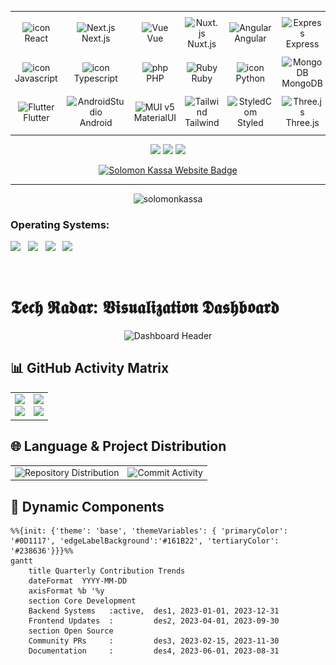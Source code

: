 <table align="center">
  <tr>
    <td align="center" width="90">
      <img src="https://techstack-generator.vercel.app/react-icon.svg" alt="icon" width="55" height="55" />
      <br>React
    </td>
    <td align="center" width="90">
      <img src="https://skillicons.dev/icons?i=nextjs" width="45" height="45" alt="Next.js" />
      <br>Next.js
    </td>
    <td align="center" width="90">
      <img src="https://skillicons.dev/icons?i=vue" width="45" height="45" alt="Vue" />
      <br>Vue
    </td>
    <td align="center" width="90">
      <img src="https://skillicons.dev/icons?i=nuxtjs" width="45" height="45" alt="Nuxt.js" />
      <br>Nuxt.js
    </td>
    <td align="center" width="90">
      <img src="https://skillicons.dev/icons?i=angular" width="45" height="45" alt="Angular" />
      <br>Angular
    </td>
    <td align="center" width="90">
      <img src="https://skillicons.dev/icons?i=express" width="45" height="45" alt="Express" />
      <br>Express
    </td>
    <td align="center" width="90">
      <img src="https://skillicons.dev/icons?i=laravel" width="45" height="45" alt="Laravel" />
      <br>Laravel
    </td>
    <td align="center" width="90">
      <img src="https://skillicons.dev/icons?i=rails" width="45" height="45" alt="rails" />
      <br>Rails
    </td>
    <td align="center" width="90">
      <img src="https://techstack-generator.vercel.app/django-icon.svg" alt="icon" width="55" height="55" />
      <br>Django
    </td>
    <td align="center" width="90">
      <img src="https://github.com/devicons/devicon/blob/master/icons/phoenix/phoenix-original-wordmark.svg" title="Phoenix" alt="Phoenix " width="45" height="45"/>
      <br>Phoenix
    </td>
  </tr>
  <tr>
    <td align="center" width="90">
      <img src="https://techstack-generator.vercel.app/js-icon.svg" alt="icon" width="55" height="55" />
      <br>Javascript
    </td>
    <td align="center" width="90">
      <img src="https://techstack-generator.vercel.app/ts-icon.svg" alt="icon" width="55" height="55" />
      <br>Typescript
    </td>
    <td align="center" width="90">
      <img src="https://skillicons.dev/icons?i=php" width="45" height="45" alt="php" />
      <br>PHP
    </td>
    <td align="center" width="90">
      <img src="https://skillicons.dev/icons?i=ruby" width="45" height="45" alt="Ruby" />
      <br>Ruby
    </td>
    <td align="center" width="90">
      <img src="https://techstack-generator.vercel.app/python-icon.svg" alt="icon" width="55" height="55" />
      <br>Python
    </td>
    <td align="center" width="90">
      <img src="https://skillicons.dev/icons?i=mongodb" width="45" height="45" alt="MongoDB" />
      <br>MongoDB
    </td>
    <td align="center" width="90">
      <img src="https://techstack-generator.vercel.app/mysql-icon.svg" alt="icon" width="55" height="55" />
      <br>MySQL
    </td>
    <td align="center" width="90">
      <img src="https://skillicons.dev/icons?i=postgres" width="45" height="45" alt="PostgreSQL" />
      <br>PostgreSQL
    </td>
    <td align="center" width="90">
      <img src="https://skillicons.dev/icons?i=sqlite" width="45" height="45" alt="SQLite" />
      <br>SQLite
    </td>
    <td align="center" width="90">
      <img src="https://skillicons.dev/icons?i=supabase" width="45" height="45" alt="Supabase" />
      <br>Supabase
    </td>
  </tr>
  <tr>
    <td align="center" width="90">
      <img src="https://skillicons.dev/icons?i=flutter" width="45" height="45" alt="Flutter" />
      <br>Flutter
    </td>
    <td align="center" width="90">
      <img src="https://skillicons.dev/icons?i=androidstudio" width="45" height="45" alt="AndroidStudio" />
      <br>Android
    </td>
    <td align="center" width="90">
      <img src="https://skillicons.dev/icons?i=materialui" width="45" height="45" alt="MUI v5" />
      <br>MaterialUI
    </td>
    <td align="center" width="90">
      <img src="https://skillicons.dev/icons?i=tailwind" width="45" height="45" alt="Tailwind" />
      <br>Tailwind
    </td>
    <td align="center" width="90">
      <img src="https://skillicons.dev/icons?i=styledcomponents" width="45" height="45" alt="StyledCom" />
      <br>Styled
    </td>
    <td align="center" width="90">
      <img src="https://skillicons.dev/icons?i=threejs" width="45" height="45" alt="Three.js" />
      <br>Three.js
    </td>
    <td align="center" width="90">
      <img src="https://github.com/kroim/profile/blob/master/icons/icon_nft.png?raw=true" height="45" >
      <br>NFT
    </td>
    <td align="center" width="90">
      <img src="https://github.com/kroim/profile/blob/master/icons/icon_defi.png?raw=true" height="45" >
      <br>DeFi
    </td>
    <td align="center" width="90">
      <img src="https://skillicons.dev/icons?i=solidity" width="45" height="45" alt="Solidity" />
      <br>Solidity
    </td>
    <td align="center" width="90">
      <img src="https://skillicons.dev/icons?i=rust" width="45" height="45" alt="Rust" />
      <br>Rust
    </td>
  </tr>
</table>


<!-- Stats -->
<p align="center">
  <img src="https://img.shields.io/badge/Followers-1082-blue?style=flat-square&logo=github" />
  <img src="https://img.shields.io/badge/Public%20Repos-166-green?style=flat-square&logo=codeforces" />
  <img src="https://img.shields.io/badge/Hireable-Yes-brightgreen?style=flat-square&logo=freelancer" />
</p>

<p align="center">
  <a href="https://solomonkassa.et" target="_blank" rel="noopener noreferrer">
    <img src="https://img.shields.io/badge/🌐 Solomon%20Kassa-00BFFF?style=for-the-badge&logo=internet-explorer&logoColor=white" alt="Solomon Kassa Website Badge" />
  </a>
</p>

---
<p align="center">
  <img src="https://komarev.com/ghpvc/?username=solomonkassa&label=Profile%20views&color=0e75b6&style=flat" alt="solomonkassa" />
</p>

<h3>Operating Systems: </h3>
<p>
<img src="https://img.shields.io/badge/Ubuntu-E95420?style=for-the-badge&logo=ubuntu&logoColor=white" />&nbsp;&nbsp;
<img src="https://img.shields.io/badge/Windows-0078D6?style=for-the-badge&logo=windows&logoColor=white" />&nbsp;&nbsp;
<img src="https://img.shields.io/badge/Linux-FCC624?style=for-the-badge&logo=linux&logoColor=black" />&nbsp;&nbsp;
<img src="https://img.shields.io/badge/Android-3DDC84?style=for-the-badge&logo=android&logoColor=white" />&nbsp;&nbsp;
</p>

<br/>

# 𝕿𝖊𝖈𝖍 𝕽𝖆𝖉𝖆𝖗: 𝖁𝖎𝖘𝖚𝖆𝖑𝖎𝖟𝖆𝖙𝖎𝖔𝖓 𝕯𝖆𝖘𝖍𝖇𝖔𝖆𝖗𝖉

<div align="center">
  
![Dashboard Header](https://readme-typing-svg.demolab.com?font=Fira+Code&size=26&duration=3000&pause=500&color=27DDB5&center=true&vCenter=true&width=800&height=50&lines=🚀+Dynamic+Profile+Analytics;📊+Real-time+Coding+Activity;)

</div>

## 📊 GitHub Activity Matrix

<table align="center">
  <tr>
    <td align="center" valign="top">
      <img src="https://github-readme-stats.vercel.app/api?username=solomonkassa&show_icons=true&theme=algolia&include_all_commits=true&count_private=true&hide_border=true&line_height=27&custom_title=Development+Activity" width="400"/>
      <br>
      <img src="https://github-readme-streak-stats.herokuapp.com/?user=solomonkassa&theme=algolia&hide_border=true&fire=DD2727&ring=52DD27&background=0D1117" width="400"/>
    </td>
    <td align="center" valign="top">
      <img src="https://github-readme-activity-graph.vercel.app/graph?username=solomonkassa&theme=react-dark&hide_border=true&area=true&custom_title=Contribution+Heatmap&radius=12" width="400"/>
      <br>
      <img src="https://github-profile-summary-cards.vercel.app/api/cards/productive-time?username=solomonkassa&theme=algolia&utcOffset=3&hide_border=true" width="400"/>
    </td>
  </tr>
</table>

## 🌐 Language & Project Distribution

<table align="center">
  <tr>
    <td align="center">
      <img src="https://github-profile-summary-cards.vercel.app/api/cards/repos-per-language?username=solomonkassa&theme=algolia&exclude=html,css,scss&hide_border=true" width="400" alt="Repository Distribution"/>
    </td>
    <td align="center">
      <img src="https://github-profile-summary-cards.vercel.app/api/cards/most-commit-language?username=solomonkassa&theme=algolia&hide_border=true" width="400" alt="Commit Activity"/>
    </td>
  </tr>
</table>

## 🚀 Dynamic Components

```mermaid
%%{init: {'theme': 'base', 'themeVariables': { 'primaryColor': '#0D1117', 'edgeLabelBackground':'#161B22', 'tertiaryColor': '#238636'}}}%%
gantt
    title Quarterly Contribution Trends
    dateFormat  YYYY-MM-DD
    axisFormat %b '%y
    section Core Development
    Backend Systems   :active,  des1, 2023-01-01, 2023-12-31
    Frontend Updates  :         des2, 2023-04-01, 2023-09-30
    section Open Source
    Community PRs     :         des3, 2023-02-15, 2023-11-30
    Documentation     :         des4, 2023-06-01, 2023-08-31
```
